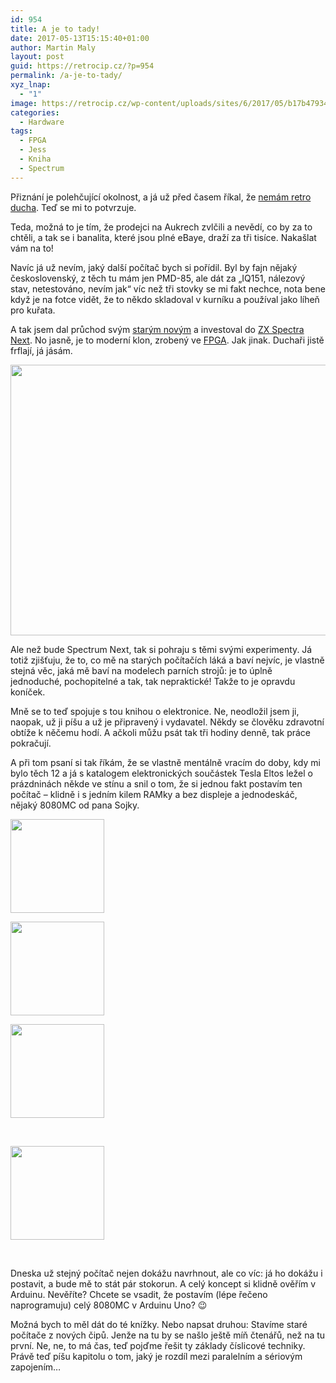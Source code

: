 ```yaml
---
id: 954
title: A je to tady!
date: 2017-05-13T15:15:40+01:00
author: Martin Maly
layout: post
guid: https://retrocip.cz/?p=954
permalink: /a-je-to-tady/
xyz_lnap:
  - "1"
image: https://retrocip.cz/wp-content/uploads/sites/6/2017/05/b17b47934a22efdd975234e91c1a04d4_original-680x198.jpg
categories:
  - Hardware
tags:
  - FPGA
  - Jess
  - Kniha
  - Spectrum
---
```

Přiznání je polehčující okolnost, a já už před časem říkal, že [nemám retro ducha](https://retrocip.cz/retro-duch/). Teď se mi to potvrzuje.

Teda, možná to je tím, že prodejci na Aukrech zvlčili a nevědí, co by za to chtěli, a tak se i banalita, které jsou plné eBaye, draží za tři tisíce. Nakašlat vám na to!

Navíc já už nevím, jaký další počítač bych si pořídil. Byl by fajn nějaký československý, z těch tu mám jen PMD-85, ale dát za &#8222;IQ151, nálezový stav, netestováno, nevím jak&#8220; víc než tři stovky se mi fakt nechce, nota bene když je na fotce vidět, že to někdo skladoval v kurníku a používal jako líheň pro kuřata.

A tak jsem dal průchod svým [starým novým](https://retrocip.cz/novy-stary-funkcni/) a investoval do [ZX Spectra Next](https://www.kickstarter.com/projects/1835143999/zx-spectrum-next/). No jasně, je to moderní klon, zrobený ve [FPGA](https://fpga.cz). Jak jinak. Duchaři jistě frflají, já jásám.

<a href="https://retrocip.cz/wp-content/uploads/sites/6/2017/05/b17b47934a22efdd975234e91c1a04d4_original.jpg" rel="lightbox"><img loading="lazy" class="aligncenter size-medium wp-image-955" src="https://retrocip.cz/wp-content/uploads/sites/6/2017/05/b17b47934a22efdd975234e91c1a04d4_original-650x433.jpg" alt="" width="650" height="433" srcset="https://retrocip.cz/wp-content/uploads/sites/6/2017/05/b17b47934a22efdd975234e91c1a04d4_original-650x433.jpg 650w, https://retrocip.cz/wp-content/uploads/sites/6/2017/05/b17b47934a22efdd975234e91c1a04d4_original.jpg 680w" sizes="(max-width: 650px) 100vw, 650px" /></a>

Ale než bude Spectrum Next, tak si pohraju s těmi svými experimenty. Já totiž zjišťuju, že to, co mě na starých počítačích láká a baví nejvíc, je vlastně stejná věc, jaká mě baví na modelech parních strojů: je to úplně jednoduché, pochopitelné a tak, tak nepraktické! Takže to je opravdu koníček.

Mně se to teď spojuje s tou knihou o elektronice. Ne, neodložil jsem ji, naopak, už ji píšu a už je připravený i vydavatel. Někdy se člověku zdravotní obtíže k něčemu hodí. A ačkoli můžu psát tak tři hodiny denně, tak práce pokračují.

A při tom psaní si tak říkám, že se vlastně mentálně vracím do doby, kdy mi bylo těch 12 a já s katalogem elektronických součástek Tesla Eltos ležel o prázdninách někde ve stínu a snil o tom, že si jednou fakt postavím ten počítač &#8211; klidně i s jedním kilem RAMky a bez displeje a jednodeskáč, nějaký 8080MC od pana Sojky.

<div id='gallery-12' class='gallery galleryid-954 gallery-columns-3 gallery-size-thumbnail gallery1'>
  <dl class="gallery-item">
    <dt class="gallery-icon">
      <a href="https://retrocip.cz/wp-content/uploads/sites/6/2017/05/A04_85_Stránka_17.jpg" title="" class="highslide" onclick="return hs.expand(this,{captionId:'caption959'})"><img src="https://retrocip.cz/wp-content/uploads/sites/6/2017/05/A04_85_Stránka_17-150x150.jpg" width="150" height="150" alt="" /></a>
    </dt>
  </dl>
  
  <dl class="gallery-item">
    <dt class="gallery-icon">
      <a href="https://retrocip.cz/wp-content/uploads/sites/6/2017/05/A04_85_Stránka_18.jpg" title="" class="highslide" onclick="return hs.expand(this,{captionId:'caption958'})"><img src="https://retrocip.cz/wp-content/uploads/sites/6/2017/05/A04_85_Stránka_18-150x150.jpg" width="150" height="150" alt="" /></a>
    </dt>
  </dl>
  
  <dl class="gallery-item">
    <dt class="gallery-icon">
      <a href="https://retrocip.cz/wp-content/uploads/sites/6/2017/05/A04_85_Stránka_21.jpg" title="" class="highslide" onclick="return hs.expand(this,{captionId:'caption957'})"><img src="https://retrocip.cz/wp-content/uploads/sites/6/2017/05/A04_85_Stránka_21-150x150.jpg" width="150" height="150" alt="" /></a>
    </dt>
  </dl>
  
  <br style="clear: both" />
  
  <dl class="gallery-item">
    <dt class="gallery-icon">
      <a href="https://retrocip.cz/wp-content/uploads/sites/6/2017/05/A04_85_Stránka_22.jpg" title="" class="highslide" onclick="return hs.expand(this,{captionId:'caption956'})"><img src="https://retrocip.cz/wp-content/uploads/sites/6/2017/05/A04_85_Stránka_22-150x150.jpg" width="150" height="150" alt="" /></a>
    </dt>
  </dl>
  
  <br style='clear: both' />
</div>

Dneska už stejný počítač nejen dokážu navrhnout, ale co víc: já ho dokážu i postavit, a bude mě to stát pár stokorun. A celý koncept si klidně ověřím v Arduinu. Nevěříte? Chcete se vsadit, že postavím (lépe řečeno naprogramuju) celý 8080MC v Arduinu Uno? 😉

Možná bych to měl dát do té knížky. Nebo napsat druhou: Stavíme staré počítače z nových čipů. Jenže na tu by se našlo ještě míň čtenářů, než na tu první. Ne, ne, to má čas, teď pojďme řešit ty základy číslicové techniky. Právě teď píšu kapitolu o tom, jaký je rozdíl mezi paralelním a sériovým zapojením&#8230;